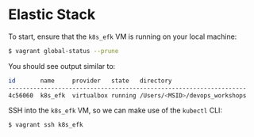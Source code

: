 # Elastic Stack

To start, ensure that the `k8s_efk` VM is running on your local machine:
```bash
$ vagrant global-status --prune
```
You should see output similar to:
```sh
id       name     provider   state   directory
-------------------------------------------------------------------
4c56060  k8s_efk  virtualbox running /Users/<MSID>/devops_workshops
```

SSH into the `k8s_efk` VM, so we can make use of the `kubectl` CLI:
```bash
$ vagrant ssh k8s_efk
```
 

